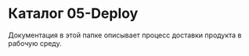 # Каталог 05-Deploy

Документация в этой папке описывает процесс доставки продукта в рабочую среду.
